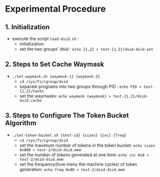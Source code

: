 # Experimental Procedure

## 1. Initialization

- execute the script `load-dsid.sh` :
    - initialization.
    - set the two groups' dsid : `echo {1,2} > test-{1,2}/dsid-dsid.set`

## 2. Steps to Set Cache Waymask

- `./set-waymask.sh {waymask-1} {waymask-2}` 
    - `cd /sys/fs/cgroup/dsid`
    - separate programs into two groups through PID : `echo PID > test-{1,2}/tasks`
    - set the waymasks:  `echo waymask {waymask} > test-{1,2}/dsid-dsid.cache`


## 3. Steps to Configure The Token Bucket Algorithm

- `./set-token-bucket.sh {test-id} {sizes} {inc} {freq}`
    - `cd /sys/fs/cgroup/dsid`
    - set the maximum number of tokens in the token bucket: `echo sizes 0x800 > test-2/dsid-dsid.mem`
    - set the number of tokens generated at one time: `echo inc 0x8 > test-2/dsid-dsid.mem`
    - set the frequency(how many the machine cycles) of token generation: `echo freq 0x80 > test-2/dsid-dsid.mem`
